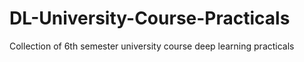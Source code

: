 # DL-University-Course-Practicals
Collection of 6th semester university course deep learning practicals
